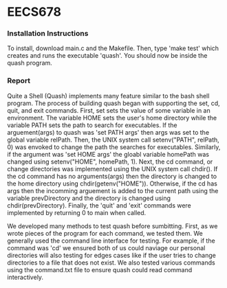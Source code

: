 # EECS678

### Installation Instructions

To install, download main.c and the Makefile. Then, type 'make test' which creates and runs the executable 'quash'. You should now be inside the quash program.  

### Report

Quite a Shell (Quash) implements many feature similar to the bash shell program. The process of building quash began with supporting the set, cd, quit, and exit commands. First, set sets the value of some variable in an environment. The variable HOME sets the user's home directory while the variable PATH sets the path to search for executables. If the arguement(args) to quash was 'set PATH args' then args was set to the global variable relPath. Then, the UNIX system call setenv("PATH", relPath, 0) was envoked to change the path the searches for executables. Similarly, if the argument was 'set HOME args' the  gloabl variable homePath was changed using setenv("HOME", homePath, 1). Next, the cd command, or change directories was implemented using the UNIX system call chdir(). If the cd command has no arguments(args) then the directory is changed to the home directory using chdir(getenv("HOME")). Otherwise, if the cd has args then the incomming arguement is added to the current path using the variable prevDirectory and the directory is changed using chdir(prevDirectory). Finally, the 'quit' and 'exit' commands were implemented by returning 0 to main when called. 


We developed many methods to test quash before sumbitting. First, as we wrote pieces of the program for each command, we tested them. We generally used the command line interface for testing. For example, if the command was 'cd' we ensured both of us could naviage our personal directories will also testing for edges cases like if the user tries to change directories to a file that does not exist. We also tested various commands using the command.txt file to ensure quash could read command interactively. 
